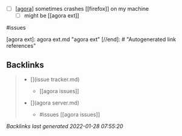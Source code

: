 - [ ] [[agora]] sometimes crashes [[firefox]] on my machine
	- [ ] might be [[agora ext]]

#issues 

[//begin]: # "Autogenerated link references for markdown compatibility"
[agora]: agora.md "agora"
[agora ext]: agora ext.md "agora ext"
[//end]: # "Autogenerated link references"

## Backlinks

> - [](issue tracker.md)
>   - [[agora issues]]
>    
> - [](agora server.md)
>   - #issues [[agora issues]]

_Backlinks last generated 2022-01-28 07:55:20_
